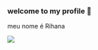### welcome to my profile 💙

meu nome é Rihana

![](https://tenor.com/pt-BR/view/cats-love-gif-24600012)
